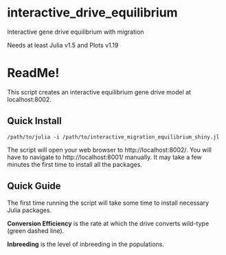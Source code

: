 # interactive_drive_equilibrium
Interactive gene drive equilibrium with migration

Needs at least Julia v1.5 and Plots v1.19

# ReadMe!

This script creates an interactive equilibrium gene drive model at localhost:8002.

## Quick Install
```
/path/to/julia -i /path/to/interactive_migration_equilibrium_shiny.jl
```
The script will open your web browser to http://localhost:8002/. You will have to navigate to http://localhost:8001/ manually. It may take a few minutes the first time to install all the packages.

## Quick Guide
The first time running the script will take some time to install necessary Julia packages. 

**Conversion Efficiency** is the rate at which the drive converts wild-type (green dashed line).

**Inbreeding** is the level of inbreeding in the populations.



